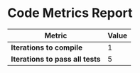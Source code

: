 # Code Metrics Report

| Metric                          | Value     |
|---------------------------------|-----------|
| **Iterations to  compile**      | 1         |
| **Iterations to pass all tests**| 5         |


